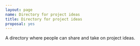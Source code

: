 ```yaml
---
layout: page
name: Directory for project ideas
title: Directory for project ideas
proposal: yes
---
```


A directory where people can share and take on project ideas.
